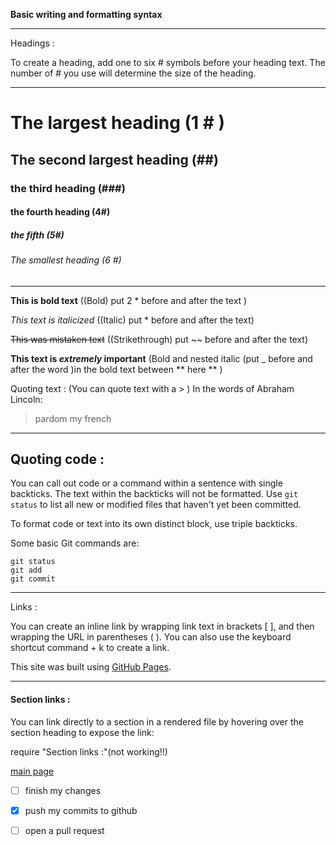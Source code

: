**Basic writing and formatting syntax**
***

Headings : 

To create a heading, add one to six # symbols before your heading text. The number of # you use will determine the size of the heading.

***
# The largest heading (1 # )

## The second largest heading (##)
### the third heading (###)
#### the fourth heading (4#)
##### the fifth (5#)
###### The smallest heading (6 #)

***
**This is bold text** ((Bold) put 2 * before and after the text )

*This text is italicized* ((Italic) put * before and after the text)

~~This was mistaken text~~ ((Strikethrough) put ~~ before and after the text)

**This text is _extremely_ important** (Bold and nested italic (put _ before and after the word )in the bold text between ** here  ** )

Quoting text : (You can quote text with a > ) 
In the words of Abraham Lincoln: 
> pardom my french 
***
## Quoting code :

You can call out code or a command within a sentence with single backticks. The text within the backticks will not be formatted.
Use `git status` to list all new or modified files that haven't yet been committed.

To format code or text into its own distinct block, use triple backticks.

Some basic Git commands are:
```
git status
git add
git commit
```

***
Links :

You can create an inline link by wrapping link text in brackets [ ], and then wrapping the URL in parentheses ( ). You can also use the keyboard shortcut command + k to create a link.

This site was built using [GitHub Pages](https://pages.github.com/).

***
#### Section links :

You can link directly to a section in a rendered file by hovering over the section heading to expose the link:

require "Section links :"(not working!!)

[main page](README.md)

* [   ] finish my changes 
* [x] push my commits to github 
* [ ] open a pull request


















